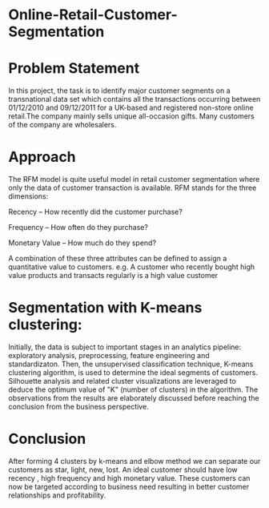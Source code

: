 # Online-Retail-Customer-Segmentation
# Problem Statement

In this project, the task is to identify major customer segments on a transnational data set which contains all the transactions occurring between 01/12/2010 and 09/12/2011 for a UK-based and registered non-store online retail.The company mainly sells unique all-occasion gifts. Many customers of the company are wholesalers.

# Approach
The RFM model is quite useful model in retail customer segmentation where only the data of customer transaction is available. RFM stands for the three dimensions:

Recency – How recently did the customer purchase?

Frequency – How often do they purchase?

Monetary Value – How much do they spend? 

A combination of these three attributes can be defined to assign a quantitative value to customers. e.g. A customer who recently bought high value products and transacts regularly is a high value customer

# Segmentation with K-means clustering:
Initially, the data is subject to important stages in an analytics pipeline: exploratory analysis, preprocessing, feature engineering and standardizaton. Then, the unsupervised classification technique, K-means clustering algorithm, is used to determine the ideal segments of customers. Silhouette analysis and related cluster visualizations are leveraged to deduce the optimum value of "K" (number of clusters) in the algorithm. The observations from the results are elaborately discussed before reaching the conclusion from the business perspective.

# Conclusion
After forming 4 clusters by k-means and elbow method we can separate our customers as star, light, new, lost. An ideal customer should have low recency , high frequency and high monetary value. These customers can now be targeted according to business need resulting in better customer relationships and profitability.

